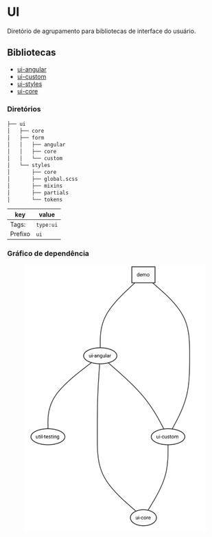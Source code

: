 <h1>UI</h1>

Diretório de agrupamento para bibliotecas de interface do usuário.


## Bibliotecas

- [ui-angular](./angular/README.md)
- [ui-custom](./custom/README.md)
- [ui-styles](./design/styles/README.md)
- [ui-core](./core/README.md)

### Diretórios

```
├── ui
│   ├── core
│   ├── form
│   │   ├── angular
│   │   ├── core
│   │   └── custom
│   └── styles
│       ├── core
│       ├── global.scss
│       ├── mixins
│       ├── partials
│       └── tokens
```

key | value
--- | ---
Tags: | `type:ui`
Prefixo | `ui`

<h3>Gráfico de dependência</h3>

<figure>
  <img src="../assets/ui.svg" />
</figure>
